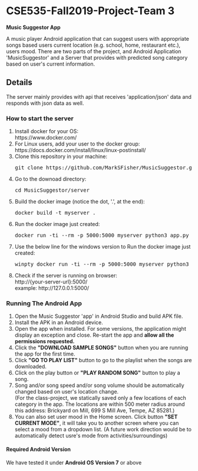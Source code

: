 # CSE535-Fall2019-Project-Team 3
<b>Music Suggestor App</b>

A music player Android application that can suggest users with appropriate songs based users current location (e.g. school, home, restaurant etc.), users mood.
There are two parts of the project, and Android Application 'MusicSuggestor' and a Server that provides with predicted song category based on user's current information.

<h2>Details</h2>
The server mainly provides with api that receives 'application/json' data and responds with json data as well.

<h3>How to start the server</h3>
<ol>
	<li>Install docker for your OS: <br/>
		https://www.docker.com/
	</li>
	<li>For Linux users, add your user to the docker group: <br/>
		https://docs.docker.com/install/linux/linux-postinstall/
	</li>
	<li>Clone this repository in your machine: <br/>
		<pre>git clone https://github.com/MarkSFisher/MusicSuggestor.git</pre>
	</li>
	<li>Go to the downoad directory: <br/>
		<pre>cd MusicSuggestor/server</pre>
	</li>
	<li>Build the docker image (notice the dot, '.', at the end): <br/>
		<pre>docker build -t myserver .</pre>
	</li>
	<li>Run the docker image just created: <br/>
		<pre>docker run -ti --rm -p 5000:5000 myserver python3 app.py</pre>
		<li>Use the below line for the windows version to Run the docker image just created: <br/>
		<pre>winpty docker run -ti --rm -p 5000:5000 myserver python3 app.py</pre>
	</li>
	<li>Check if the server is running on browser: <br/>
		http://{your-server-url}:5000/ <br/>
		example: http://127.0.0.1:5000/
	</li>
</ol>

<h3>Running The Android App</h3>
<ol>
	<li>
		Open the Music Suggestor 'app' in Android Studio and build APK file.
	</li>
	<li>
		Install the APK in an Android device.
	</li>
	<li>
		Open the app when installed. For some versions, the application might display an exception and close. Re-start the app and <b>allow all the permissions requested.</b>
	</li>
	<li>
		Click the <b>"DOWNLOAD SAMPLE SONGS"</b> button when you are running the app for the first time.
	</li>
	<li>
		Click <b>"GO TO PLAY LIST"</b> button to go to the playlist when the songs are downloaded.
	</li>
	<li>
		Click on the play button or <b>"PLAY RANDOM SONG"</b> button to play a song.
	</li>
	<li>
		Song and/or song speed and/or song volume should be automatically changed based on user's location change.<br/>(For the class-project, we statically saved only a few locations of each category in the app. The locations are within 500 meter radius around this address: Brickyard on Mill, 699 S Mill Ave, Tempe, AZ 85281.)
	</li>
	<li>
		You can also set user mood in the Home screen. Click button <b>"SET CURRENT MODE"</b>, it will take you to another screen where you can select a mood from a dropdown list. (A future work direction would be to automatically detect usre's mode from activities/surroundings)
	</li>
</ol>
<h4>Required Android Version</h4>
We have tested it under <b>Android OS Version 7</b> or above





